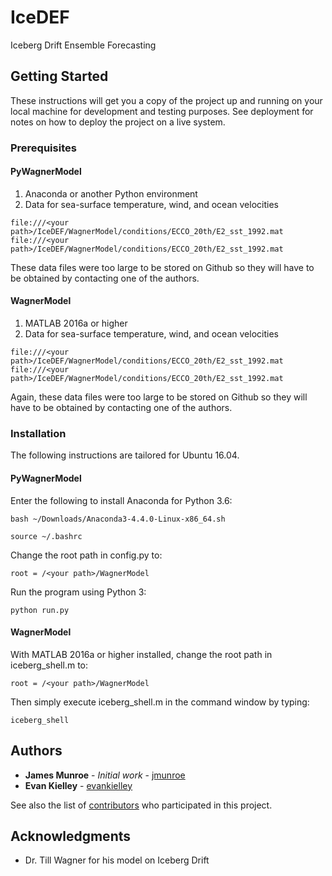 # IceDEF
Iceberg Drift Ensemble Forecasting

## Getting Started
These instructions will get you a copy of the project up and running on your local machine for development and testing purposes. See deployment for notes on how to deploy the project on a live system.

### Prerequisites

#### PyWagnerModel
1. Anaconda or another Python environment
2. Data for sea-surface temperature, wind, and ocean velocities
```
file:///<your path>/IceDEF/WagnerModel/conditions/ECCO_20th/E2_sst_1992.mat
file:///<your path>/IceDEF/WagnerModel/conditions/ECCO_20th/E2_sst_1992.mat
```
These data files were too large to be stored on Github so they will have to be obtained by contacting one of the authors.

#### WagnerModel
1. MATLAB 2016a or higher
2. Data for sea-surface temperature, wind, and ocean velocities
```
file:///<your path>/IceDEF/WagnerModel/conditions/ECCO_20th/E2_sst_1992.mat
file:///<your path>/IceDEF/WagnerModel/conditions/ECCO_20th/E2_sst_1992.mat
```
Again, these data files were too large to be stored on Github so they will have to be obtained by contacting one of the authors.

### Installation
The following instructions are tailored for Ubuntu 16.04.

#### PyWagnerModel
Enter the following to install Anaconda for Python 3.6:
```
bash ~/Downloads/Anaconda3-4.4.0-Linux-x86_64.sh
```
```
source ~/.bashrc
```
Change the root path in config.py to:
```
root = /<your path>/WagnerModel
```
Run the program using Python 3:
```
python run.py
```

#### WagnerModel
With MATLAB 2016a or higher installed, change the root path in iceberg_shell.m to:
```
root = /<your path>/WagnerModel
```
Then simply execute iceberg_shell.m in the command window by typing:
```
iceberg_shell
```
<!---
### Viewing Output

#### PyWagnerModel



#### WagnerModel


## Built With

* [Dropwizard](http://www.dropwizard.io/1.0.2/docs/) - The web framework used
* [Maven](https://maven.apache.org/) - Dependency Management
* [ROME](https://rometools.github.io/rome/) - Used to generate RSS Feeds

--->

<!---
## Contributing

Please read [CONTRIBUTING.md](https://gist.github.com/PurpleBooth/b24679402957c63ec426) for details on our code of conduct, and the process for submitting pull requests to us.

## Versioning

We use [SemVer](http://semver.org/) for versioning. For the versions available, see the [tags on this repository](https://github.com/your/project/tags). 
--->

## Authors

* **James Munroe** - *Initial work* - [jmunroe](https://github.com/jmunroe)
* **Evan Kielley** - [evankielley](https://github.com/evankielley)

See also the list of [contributors](https://github.com/jmunroe/IceDEF/contributors) who participated in this project.

<!---
## License

This project is licensed under the MIT License - see the [LICENSE.md](LICENSE.md) file for details

--->

## Acknowledgments

* Dr. Till Wagner for his model on Iceberg Drift
